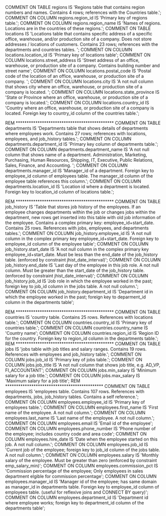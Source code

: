 COMMENT ON TABLE regions 
         IS 'Regions table that contains region numbers and names. Contains 4 rows; references with the Countries table.';
COMMENT ON COLUMN regions.region_id
         IS 'Primary key of regions table.';
COMMENT ON COLUMN regions.region_name
         IS 'Names of regions. Locations are in the countries of these regions.';
COMMENT ON TABLE locations
         IS 'Locations table that contains specific address of a specific office,
         warehouse, and/or production site of a company. Does not store addresses /
         locations of customers. Contains 23 rows; references with the
         departments and countries tables. ';
COMMENT ON COLUMN locations.location_id
         IS 'Primary key of locations table';
COMMENT ON COLUMN locations.street_address
         IS 'Street address of an office, warehouse, or production site of a company.
         Contains building number and street name';
COMMENT ON COLUMN locations.postal_code
         IS 'Postal code of the location of an office, warehouse, or production site 
         of a company. ';
COMMENT ON COLUMN locations.city
         IS 'A not null column that shows city where an office, warehouse, or 
         production site of a company is located. ';
COMMENT ON COLUMN locations.state_province
         IS 'State or Province where an office, warehouse, or production site of a 
         company is located.';
COMMENT ON COLUMN locations.country_id
         IS 'Country where an office, warehouse, or production site of a company is
         located. Foreign key to country_id column of the countries table.';
       
REM *********************************************
COMMENT ON TABLE departments
         IS 'Departments table that shows details of departments where employees 
         work. Contains 27 rows; references with locations, employees, and job_history tables.';
COMMENT ON COLUMN departments.department_id
         IS 'Primary key column of departments table.';
COMMENT ON COLUMN departments.department_name
         IS 'A not null column that shows name of a department. Administration, 
         Marketing, Purchasing, Human Resources, Shipping, IT, Executive, Public 
         Relations, Sales, Finance, and Accounting. ';
COMMENT ON COLUMN departments.manager_id
         IS 'Manager_id of a department. Foreign key to employee_id column of employees table. The manager_id column of the employee table references this column.';
COMMENT ON COLUMN departments.location_id
         IS 'Location id where a department is located. Foreign key to location_id column of locations table.';
       
REM *********************************************
COMMENT ON TABLE job_history
         IS 'Table that stores job history of the employees. If an employee 
         changes departments within the job or changes jobs within the department, 
         new rows get inserted into this table with old job information of the 
         employee. Contains a complex primary key: employee_id+start_date.
         Contains 25 rows. References with jobs, employees, and departments tables.';
COMMENT ON COLUMN job_history.employee_id
         IS 'A not null column in the complex primary key employee_id+start_date.
         Foreign key to employee_id column of the employee table';
COMMENT ON COLUMN job_history.start_date
         IS 'A not null column in the complex primary key employee_id+start_date. 
         Must be less than the end_date of the job_history table. (enforced by 
         constraint jhist_date_interval)';
COMMENT ON COLUMN job_history.end_date
         IS 'Last day of the employee in this job role. A not null column. Must be 
         greater than the start_date of the job_history table. 
         (enforced by constraint jhist_date_interval)';
COMMENT ON COLUMN job_history.job_id
         IS 'Job role in which the employee worked in the past; foreign key to 
         job_id column in the jobs table. A not null column.';
COMMENT ON COLUMN job_history.department_id
         IS 'Department id in which the employee worked in the past; foreign key to deparment_id column in the departments table';
       
REM *********************************************
COMMENT ON TABLE countries
         IS 'country table. Contains 25 rows. References with locations table.';
COMMENT ON COLUMN countries.country_id
         IS 'Primary key of countries table.';
COMMENT ON COLUMN countries.country_name
         IS 'Country name';
COMMENT ON COLUMN countries.region_id
         IS 'Region ID for the country. Foreign key to region_id column in the departments table.';
REM *********************************************
COMMENT ON TABLE jobs
         IS 'jobs table with job titles and salary ranges. Contains 19 rows.
         References with employees and job_history table.';
COMMENT ON COLUMN jobs.job_id
         IS 'Primary key of jobs table.';
COMMENT ON COLUMN jobs.job_title
         IS 'A not null column that shows job title, e.g. AD_VP, FI_ACCOUNTANT';
COMMENT ON COLUMN jobs.min_salary
         IS 'Minimum salary for a job title.';
COMMENT ON COLUMN jobs.max_salary
         IS 'Maximum salary for a job title';
REM *********************************************
COMMENT ON TABLE employees
         IS 'employees table. Contains 107 rows. References with departments, 
         jobs, job_history tables. Contains a self reference.';
COMMENT ON COLUMN employees.employee_id
         IS 'Primary key of employees table.';
COMMENT ON COLUMN employees.first_name
         IS 'First name of the employee. A not null column.';
COMMENT ON COLUMN employees.last_name
         IS 'Last name of the employee. A not null column.';
COMMENT ON COLUMN employees.email
         IS 'Email id of the employee';
COMMENT ON COLUMN employees.phone_number
         IS 'Phone number of the employee; includes country code and area code';
COMMENT ON COLUMN employees.hire_date
         IS 'Date when the employee started on this job. A not null column.';
COMMENT ON COLUMN employees.job_id
         IS 'Current job of the employee; foreign key to job_id column of the 
         jobs table. A not null column.';
COMMENT ON COLUMN employees.salary
         IS 'Monthly salary of the employee. Must be greater 
         than zero (enforced by constraint emp_salary_min)';
COMMENT ON COLUMN employees.commission_pct
         IS 'Commission percentage of the employee; Only employees in sales 
         department elgible for commission percentage';
COMMENT ON COLUMN employees.manager_id
         IS 'Manager id of the employee; has same domain as manager_id in 
         departments table. Foreign key to employee_id column of employees table.
         (useful for reflexive joins and CONNECT BY query)';
COMMENT ON COLUMN employees.department_id
         IS 'Department id where employee works; foreign key to department_id 
         column of the departments table';
